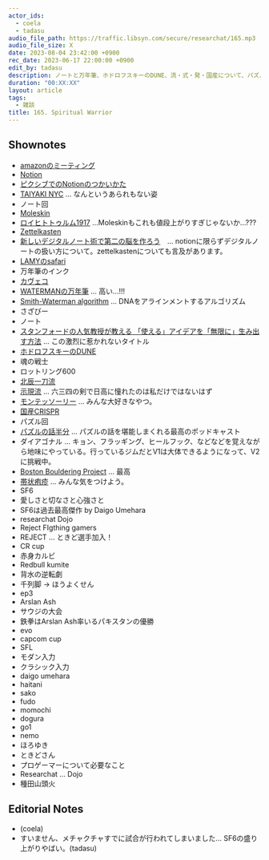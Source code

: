 ```yaml
---
actor_ids:
  - coela
  - tadasu
audio_file_path: https://traffic.libsyn.com/secure/researchat/165.mp3 
audio_file_size: X
date: 2023-08-04 23:42:00 +0900
rec_date: 2023-06-17 22:00:00 +0900
edit_by: tadasu
description: ノートと万年筆、ホドロフスキーのDUNE、流・式・発・国産について、パズルとボルダリング、帯状疱疹とurgent care、SF6観戦のすすめについて話しました。
duration: "00:XX:XX"
layout: article
tags:
  - 雑談
title: 165. Spiritual Warrior
---
```


## Shownotes
- [amazonのミーティング](https://business.nikkei.com/atcl/gen/19/00280/040900001/)
- [Notion](https://www.notion.so/)
- [ピクシブでのNotionのつかいかた](https://inside.pixiv.blog/2021/05/20/120000)
- [TAIYAKI NYC](https://taiyakinyc.com/) ... なんというあられもない姿
- ノート回
- [Moleskin](https://www.amazon.co.jp/dp/B07DL7XSBX/?tag=researchatf04-22)
- [ロイヒトトゥルム1917](https://www.amazon.co.jp/dp/B08SCJSCQJ/?tag=researchatf04-22) ...Moleskinもこれも値段上がりすぎじゃないか...???
- [Zettelkasten](https://en.wikipedia.org/wiki/Zettelkasten)
- [新しいデジタルノート術で第二の脳を作ろう](https://booth.pm/ja/items/3122086)　... notionに限らずデジタルノートの扱い方について。zettelkastenについても言及があります。
- [LAMYのsafari](https://www.amazon.co.jp/dp/B09RJVDJJZ/?tag=researchatf04-22)
- 万年筆のインク
- [カヴェコ](https://www.amazon.co.jp/dp/B006CQSVIY/?tag=researchatf04-22)
- [WATERMANの万年筆](https://www.amazon.co.jpdp/B000J3TZBS/?tag=researchatf04-22) ... 高い...!!!
- [Smith-Waterman algorithm](https://en.wikipedia.org/wiki/Smith%E2%80%93Waterman_algorithm) ... DNAをアラインメントするアルゴリズム
- さざびー
- ノート
- [スタンフォードの人気教授が教える 「使える」アイデアを「無限に」生み出す方法](https://www.amazon.co.jp/dp/4046062002/?tag=researchatf04-22) ... この激烈に惹かれないタイトル
- [ホドロフスキーのDUNE](https://www.amazon.co.jp/dp/B07WRSNMRL/?tag=researchatf04-22)
- 魂の戦士
- ロットリング600
- [北辰一刀流](https://origin-production.wikiwand.com/zh-cn/%E5%8C%97%E8%BE%B0%E4%B8%80%E5%88%80%E6%B5%81)
- [示現流](https://ja.wikipedia.org/wiki/%E7%A4%BA%E7%8F%BE%E6%B5%81) ... 六三四の剣で日高に憧れたのは私だけではないはず
- [モンテッソーリー](https://ja.wikipedia.org/wiki/%E3%83%A2%E3%83%B3%E3%83%86%E3%83%83%E3%82%BD%E3%83%BC%E3%83%AA%E6%95%99%E8%82%B2) ... みんな大好きなやつ。
- [国産CRISPR](https://www.ims.u-tokyo.ac.jp/imsut/jp/about/press/page_00191.html)
- パズル回
- [パズルの話半分](https://podcasts.google.com/feed/aHR0cHM6Ly9hbmNob3IuZm0vcy9hMjk1NWRlYy9wb2RjYXN0L3Jzcw) ... パズルの話を堪能しまくれる最高のポッドキャスト
- ダイアゴナル ... キョン、フラッギング、ヒールフック、などなどを覚えながら地味にやっている。行っているジムだとV1は大体できるようになって、V2に挑戦中。
- [Boston Bouldering Project](https://bostonboulderingproject.com/) ... 最高
- [帯状疱疹](https://taijouhoushin-yobou.jp/) ... みんな気をつけよう。
- SF6
- 愛しさと切なさと心強さと
- SF6は過去最高傑作 by Daigo Umehara
- researchat Dojo
- Reject FIgthing gamers
- REJECT ... ときど選手加入！
- CR cup
- 赤身カルビ
- Redbull kumite
- 背水の逆転劇
- 千列脚 -> ほうよくせん
- ep3
- Arslan Ash
- サウジの大会
- 鉄拳はArslan Ash率いるパキスタンの優勝
- evo
- capcom cup
- SFL
- モダン入力
- クラシック入力
- daigo umehara
- haitani
- sako
- fudo
- momochi
- dogura
- go1
- nemo
- ほろゆき
- ときどさん
- プロゲーマーについて必要なこと
- Researchat ... Dojo
- 種田山頭火

## Editorial Notes
- (coela)
- すいません、メチャクチャすでに試合が行われてしまいました... SF6の盛り上がりやばい。(tadasu)
